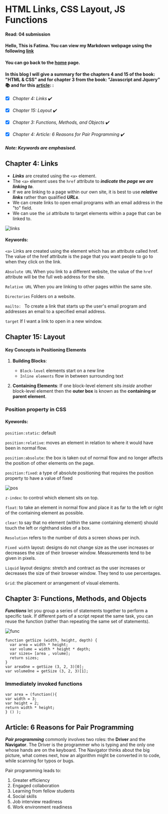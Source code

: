 # HTML Links, CSS Layout, JS Functions
#### Read: 04 submission 

#### Hello, This is Fatima. You can view my Markdown webpage using the following [link](https://fati-ma.github.io/201-reading-notes/class-04)
#### You can go back to the [home](https://fati-ma.github.io/201-reading-notes/) page.

#### In this blog I will give a summary for the chapters 4 and 15 of the book: "HTML & CSS" and for chapter 3 from the book: "Javascript and Jquery" :books: and for this [article](https://www.codefellows.org/blog/6-reasons-for-pair-programming/):  :

- [x] *Chapter 4: Links* ✔️
- [x] *Chapter 15: Layout* ✔️
- [x] *Chapter 3: Functions, Methods, and Objects* ✔️
- [x] *Chapter 4: Article: 6 Reasons for Pair Programming* ✔️


##### Note: Keywords are emphasised.


## Chapter 4: Links

- ***Links*** are created using the `<a>` element.
- The `<a>` element uses the `href` attribute to ***indicate the page we are linking to***.
- If we are linking to a page within our own site, it is best to use ***relative links*** rather than qualified ***URLs***.
- We can create links to open email programs with an email address in the "to" field.
- We can use the `id` attribute to target elements within a page that can be linked to.

![links](https://lh3.googleusercontent.com/proxy/zlJifL7TozvV2IiKi9nSMI0I_QV7A4hiMYR2FKgu5zsanbaaUZBQp1JGB20iSW2ED4Ub_A1s0xOryE7hw3iVTVYM1IF9-7sr6oqE9-qaQE6JPqZkODZ4vkoSxXYMOUwGq11Y6UClyvs5U9UnzuI_rADpVVpoLTI0NTCiKP4r)


#### Keywords:

`<a>` Links are created using the <a> element which has an attribute called href. The value of the href attribute is the page that you want people to go to when they click on the link.
  
`Absolute URL` When you link to a different website, the value of the `href` attribute will be the full web address for the site.

`Relative URL` When you are linking to other pages within the same site.

`Directories` Folders on a website. 

`mailto: ` To create a link that starts up the user's email program and addresses an email to a specified email address.

`target` If I want a link to open in a new window.



## Chapter 15: Layout


#### Key Concepts in Positioning Elements

1. **Building Blocks**:
   - `Block-level` elements start on a new line
   - `Inline elements` flow in between surrounding text
   
2. **Containing Elements**: If one block-level element sits *inside* another block-level element then the **outer box** is known as the **containing or parent element**.  


### Position property in CSS

#### Kyewords:

`position:static`: default

`position:relative`: moves an element in relation to where it would have been in normal flow.

`position:absolute`: the box is taken out of normal flow and no longer affects the
position of other elements on the page. 

`position:fixed`:  a type of absolute positioning that requires the position property
to have a value of fixed


![pos](https://s3.amazonaws.com/viking_education/web_development/web_app_eng/css_positioning_absolute_relative_fixed.png)


`z-index`: to control which element sits on top.

`float`: to take an element in normal flow and place it as far to the left or right of the containing element as possible.

`clear`: to say that no element (within the same containing element)
should touch the left or righthand sides of a box. 

`Resolution` refers to the number of dots a screen shows per inch.

`Fixed width` layout: designs do not change size as the user increases or decreases
the size of their browser window. Measurements tend to be given in pixels.

`Liquid` layout designs: stretch and contract as the user increases or decreases the
size of their browser window. They tend to use percentages.

`Grid`:  the placement or arrangement of visual elements.



## Chapter 3: Functions, Methods, and Objects

***Functions*** let you group a series of statements together to perform a
specific task. If different parts of a script repeat the same task, you can
reuse the function (rather than repeating the same set of statements). 

![func](https://s3.ap-south-1.amazonaws.com/s3.studytonight.com/tutorials/uploads/pictures/1587882057-1.png)

```
function getSize (width, height, depth) {
  var area = width * height;
  var volume = width * height * depth;
  var sizes= [area , volume];
  return sizes;
}
var areaOne = getSize (3, 2, 3)[0];
var volumeOne = getSize (3, 2, 3)[1]; 
```

### Immediately invoked functions

```
var area = (function(){
var width = 3;
var height = 2;
return width * height;
} () );
```



## Article: 6 Reasons for Pair Programming

***Pair programming*** commonly involves two roles: the **Driver** and the **Navigator**. The Driver is the programmer who is typing and the only one whose hands are on the keyboard. The Navigator thinks about the big picture, what comes next, how an algorithm might be converted in to code, while scanning for typos or bugs.

Pair programming leads to:
1. Greater efficiency
2. Engaged collaboration
3. Learning from fellow students
4. Social skills
5. Job interview readiness
6. Work environment readiness





